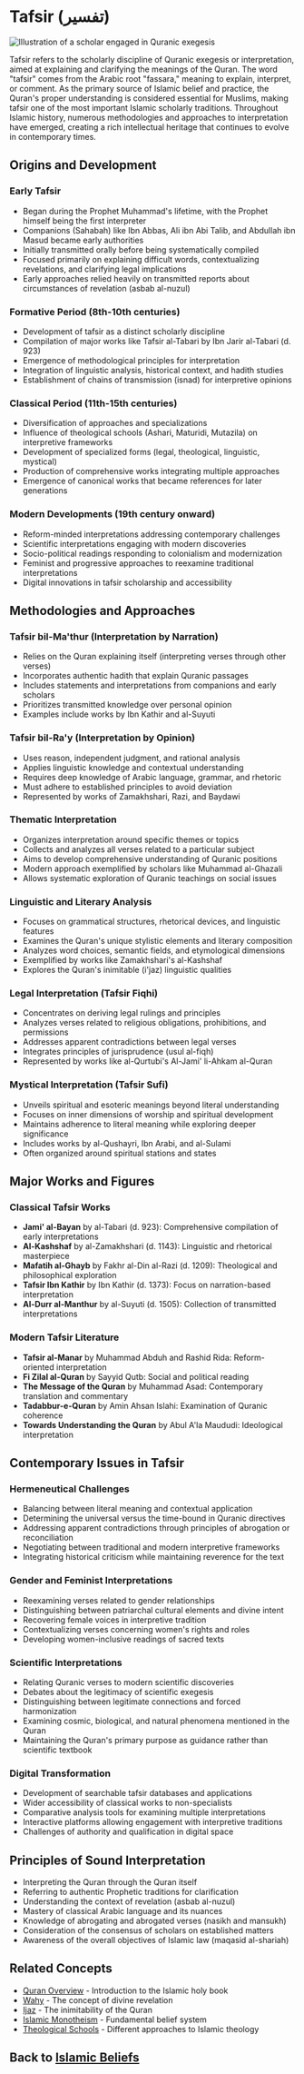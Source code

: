 # Tafsir (تفسير)

![Illustration of a scholar engaged in Quranic exegesis](tafsir.jpg)

Tafsir refers to the scholarly discipline of Quranic exegesis or interpretation, aimed at explaining and clarifying the meanings of the Quran. The word "tafsir" comes from the Arabic root "fassara," meaning to explain, interpret, or comment. As the primary source of Islamic belief and practice, the Quran's proper understanding is considered essential for Muslims, making tafsir one of the most important Islamic scholarly traditions. Throughout Islamic history, numerous methodologies and approaches to interpretation have emerged, creating a rich intellectual heritage that continues to evolve in contemporary times.

## Origins and Development

### Early Tafsir

* Began during the Prophet Muhammad's lifetime, with the Prophet himself being the first interpreter
* Companions (Sahabah) like Ibn Abbas, Ali ibn Abi Talib, and Abdullah ibn Masud became early authorities
* Initially transmitted orally before being systematically compiled
* Focused primarily on explaining difficult words, contextualizing revelations, and clarifying legal implications
* Early approaches relied heavily on transmitted reports about circumstances of revelation (asbab al-nuzul)

### Formative Period (8th-10th centuries)

* Development of tafsir as a distinct scholarly discipline
* Compilation of major works like Tafsir al-Tabari by Ibn Jarir al-Tabari (d. 923)
* Emergence of methodological principles for interpretation
* Integration of linguistic analysis, historical context, and hadith studies
* Establishment of chains of transmission (isnad) for interpretive opinions

### Classical Period (11th-15th centuries)

* Diversification of approaches and specializations
* Influence of theological schools (Ashari, Maturidi, Mutazila) on interpretive frameworks
* Development of specialized forms (legal, theological, linguistic, mystical)
* Production of comprehensive works integrating multiple approaches
* Emergence of canonical works that became references for later generations

### Modern Developments (19th century onward)

* Reform-minded interpretations addressing contemporary challenges
* Scientific interpretations engaging with modern discoveries
* Socio-political readings responding to colonialism and modernization
* Feminist and progressive approaches to reexamine traditional interpretations
* Digital innovations in tafsir scholarship and accessibility

## Methodologies and Approaches

### Tafsir bil-Ma'thur (Interpretation by Narration)

* Relies on the Quran explaining itself (interpreting verses through other verses)
* Incorporates authentic hadith that explain Quranic passages
* Includes statements and interpretations from companions and early scholars
* Prioritizes transmitted knowledge over personal opinion
* Examples include works by Ibn Kathir and al-Suyuti

### Tafsir bil-Ra'y (Interpretation by Opinion)

* Uses reason, independent judgment, and rational analysis
* Applies linguistic knowledge and contextual understanding
* Requires deep knowledge of Arabic language, grammar, and rhetoric
* Must adhere to established principles to avoid deviation
* Represented by works of Zamakhshari, Razi, and Baydawi

### Thematic Interpretation

* Organizes interpretation around specific themes or topics
* Collects and analyzes all verses related to a particular subject
* Aims to develop comprehensive understanding of Quranic positions
* Modern approach exemplified by scholars like Muhammad al-Ghazali
* Allows systematic exploration of Quranic teachings on social issues

### Linguistic and Literary Analysis

* Focuses on grammatical structures, rhetorical devices, and linguistic features
* Examines the Quran's unique stylistic elements and literary composition
* Analyzes word choices, semantic fields, and etymological dimensions
* Exemplified by works like Zamakhshari's al-Kashshaf
* Explores the Quran's inimitable (i'jaz) linguistic qualities

### Legal Interpretation (Tafsir Fiqhi)

* Concentrates on deriving legal rulings and principles
* Analyzes verses related to religious obligations, prohibitions, and permissions
* Addresses apparent contradictions between legal verses
* Integrates principles of jurisprudence (usul al-fiqh)
* Represented by works like al-Qurtubi's Al-Jami' li-Ahkam al-Quran

### Mystical Interpretation (Tafsir Sufi)

* Unveils spiritual and esoteric meanings beyond literal understanding
* Focuses on inner dimensions of worship and spiritual development
* Maintains adherence to literal meaning while exploring deeper significance
* Includes works by al-Qushayri, Ibn Arabi, and al-Sulami
* Often organized around spiritual stations and states

## Major Works and Figures

### Classical Tafsir Works

* **Jami' al-Bayan** by al-Tabari (d. 923): Comprehensive compilation of early interpretations
* **Al-Kashshaf** by al-Zamakhshari (d. 1143): Linguistic and rhetorical masterpiece
* **Mafatih al-Ghayb** by Fakhr al-Din al-Razi (d. 1209): Theological and philosophical exploration
* **Tafsir Ibn Kathir** by Ibn Kathir (d. 1373): Focus on narration-based interpretation
* **Al-Durr al-Manthur** by al-Suyuti (d. 1505): Collection of transmitted interpretations

### Modern Tafsir Literature

* **Tafsir al-Manar** by Muhammad Abduh and Rashid Rida: Reform-oriented interpretation
* **Fi Zilal al-Quran** by Sayyid Qutb: Social and political reading
* **The Message of the Quran** by Muhammad Asad: Contemporary translation and commentary
* **Tadabbur-e-Quran** by Amin Ahsan Islahi: Examination of Quranic coherence
* **Towards Understanding the Quran** by Abul A'la Maududi: Ideological interpretation

## Contemporary Issues in Tafsir

### Hermeneutical Challenges

* Balancing between literal meaning and contextual application
* Determining the universal versus the time-bound in Quranic directives
* Addressing apparent contradictions through principles of abrogation or reconciliation
* Negotiating between traditional and modern interpretive frameworks
* Integrating historical criticism while maintaining reverence for the text

### Gender and Feminist Interpretations

* Reexamining verses related to gender relationships
* Distinguishing between patriarchal cultural elements and divine intent
* Recovering female voices in interpretive tradition
* Contextualizing verses concerning women's rights and roles
* Developing women-inclusive readings of sacred texts

### Scientific Interpretations

* Relating Quranic verses to modern scientific discoveries
* Debates about the legitimacy of scientific exegesis
* Distinguishing between legitimate connections and forced harmonization
* Examining cosmic, biological, and natural phenomena mentioned in the Quran
* Maintaining the Quran's primary purpose as guidance rather than scientific textbook

### Digital Transformation

* Development of searchable tafsir databases and applications
* Wider accessibility of classical works to non-specialists
* Comparative analysis tools for examining multiple interpretations
* Interactive platforms allowing engagement with interpretive traditions
* Challenges of authority and qualification in digital space

## Principles of Sound Interpretation

* Interpreting the Quran through the Quran itself
* Referring to authentic Prophetic traditions for clarification
* Understanding the context of revelation (asbab al-nuzul)
* Mastery of classical Arabic language and its nuances
* Knowledge of abrogating and abrogated verses (nasikh and mansukh)
* Consideration of the consensus of scholars on established matters
* Awareness of the overall objectives of Islamic law (maqasid al-shariah)

## Related Concepts

* [Quran Overview](./quran_overview.md) - Introduction to the Islamic holy book
* [Wahy](./wahy.md) - The concept of divine revelation
* [Ijaz](./ijaz.md) - The inimitability of the Quran
* [Islamic Monotheism](./islamic_monotheism.md) - Fundamental belief system
* [Theological Schools](./kalam.md) - Different approaches to Islamic theology

## Back to [Islamic Beliefs](./README.md)
